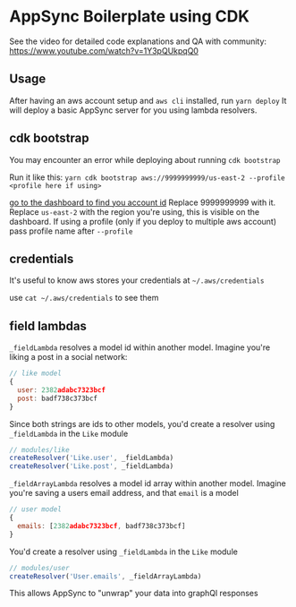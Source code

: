 # AppSync Boilerplate using CDK

See the video for detailed code explanations and QA with community: https://www.youtube.com/watch?v=1Y3pQUkpqQ0

## Usage

After having an aws account setup and `aws cli` installed, run `yarn deploy`
It will deploy a basic AppSync server for you using lambda resolvers.

## cdk bootstrap

You may encounter an error while deploying about running `cdk bootstrap`

Run it like this:
`yarn cdk bootstrap aws://9999999999/us-east-2 --profile <profile here if using>`

[go to the dashboard to find you account id](https://docs.aws.amazon.com/general/latest/gr/acct-identifiers.html)
Replace 9999999999 with it.
Replace `us-east-2` with the region you're using, this is visible on the dashboard.
If using a profile (only if you deploy to multiple aws account) pass profile name after `--profile`

## credentials

It's useful to know aws stores your credentials at `~/.aws/credentials`

use `cat ~/.aws/credentials` to see them

## field lambdas

`_fieldLambda` resolves a model id within another model.
Imagine you're liking a post in a social network:

```js
// like model
{
  user: 2382adabc7323bcf
  post: badf738c373bcf
}
```

Since both strings are ids to other models, you'd create a resolver using `_fieldLambda` in the `Like` module

```js
// modules/like
createResolver('Like.user', _fieldLambda)
createResolver('Like.post', _fieldLambda)
```

`_fieldArrayLambda` resolves a model id array within another model.
Imagine you're saving a users email address, and that `email` is a model

```js
// user model
{
  emails: [2382adabc7323bcf, badf738c373bcf]
}
```

You'd create a resolver using `_fieldLambda` in the `Like` module

```js
// modules/user
createResolver('User.emails', _fieldArrayLambda)
```

This allows AppSync to "unwrap" your data into graphQl responses
